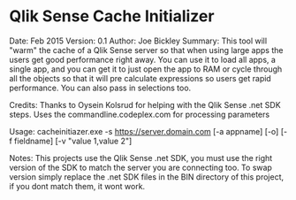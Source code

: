 # Qlik Sense Cache Initializer 
Date:        Feb 2015
Version:     0.1
Author:      Joe Bickley
Summary:     This tool will "warm" the cache of a Qlik Sense server so that when using large apps the users get good performance right away.  You can use it to load all apps, a single app, and you can get it to just open the app to RAM or cycle through all the objects so that it will pre calculate expressions so users get rapid performance. You can also pass in selections too.

Credits:     Thanks to Oysein Kolsrud for helping with the Qlik Sense .net SDK steps.   Uses the commandline.codeplex.com for processing parameters

Usage:       cacheinitiazer.exe -s https://server.domain.com [-a appname] [-o] [-f fieldname] [-v "value 1,value 2"]

Notes:       This projects use the Qlik Sense .net SDK, you must use the right version of the SDK to match the server you are connecting too. To swap version   simply replace the .net SDK files in the BIN directory of this project, if you dont match them, it wont work.
